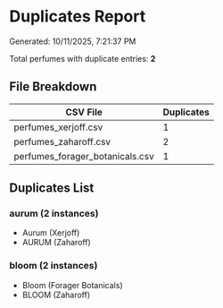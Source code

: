 # Duplicates Report

Generated: 10/11/2025, 7:21:37 PM

Total perfumes with duplicate entries: **2**

## File Breakdown

| CSV File | Duplicates |
|----------|------------|
| perfumes_xerjoff.csv | 1 |
| perfumes_zaharoff.csv | 2 |
| perfumes_forager_botanicals.csv | 1 |

## Duplicates List

### aurum (2 instances)

- Aurum (Xerjoff)
- AURUM (Zaharoff)

### bloom (2 instances)

- Bloom (Forager Botanicals)
- BLOOM (Zaharoff)

